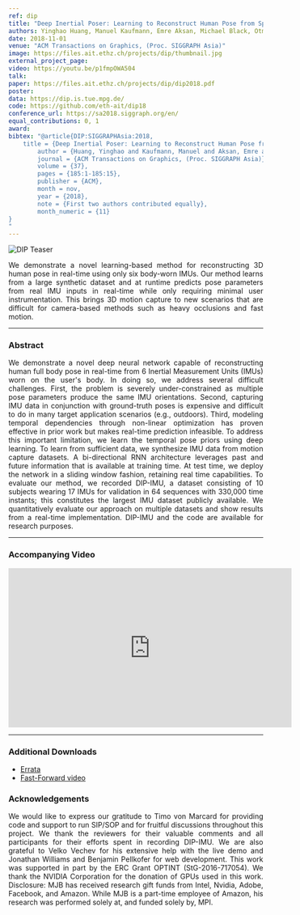 ```yaml
---
ref: dip
title: "Deep Inertial Poser: Learning to Reconstruct Human Pose from Sparse Inertial Measurements in Real Time"
authors: Yinghao Huang, Manuel Kaufmann, Emre Aksan, Michael Black, Otmar Hilliges, Gerard Pons-Moll
date: 2018-11-01
venue: "ACM Transactions on Graphics, (Proc. SIGGRAPH Asia)"
image: https://files.ait.ethz.ch/projects/dip/thumbnail.jpg
external_project_page: 
video: https://youtu.be/p1fmpOWA504
talk: 
paper: https://files.ait.ethz.ch/projects/dip/dip2018.pdf
poster: 
data: https://dip.is.tue.mpg.de/
code: https://github.com/eth-ait/dip18
conference_url: https://sa2018.siggraph.org/en/
equal_contributions: 0, 1
award: 
bibtex: "@article{DIP:SIGGRAPHAsia:2018,
	title = {Deep Inertial Poser: Learning to Reconstruct Human Pose from Sparse Inertial Measurements in Real Time},
    	author = {Huang, Yinghao and Kaufmann, Manuel and Aksan, Emre and Black, Michael J. and Hilliges, Otmar and Pons-Moll, Gerard},
    	journal = {ACM Transactions on Graphics, (Proc. SIGGRAPH Asia)},
    	volume = {37},
    	pages = {185:1-185:15},
    	publisher = {ACM},
    	month = nov,
    	year = {2018},
    	note = {First two authors contributed equally},
    	month_numeric = {11}
}
"
---
```



<img class="fullcol" src="https://files.ait.ethz.ch/projects/dip/teaser.png" alt="DIP Teaser" />

<p align="justify">
    <span class="figurecap">
    We demonstrate a novel learning-based method for reconstructing 3D human pose in real-time using only six body-worn IMUs. Our method learns from a large synthetic dataset and at runtime predicts pose parameters from real IMU inputs in real-time while only requiring minimal user instrumentation. This brings 3D motion capture to new scenarios that are difficult for camera-based methods such as heavy occlusions and fast motion.
    </span>
</p>
<hr />
        


<h3>Abstract</h3>
<p align="justify">
We demonstrate a novel deep neural network capable of reconstructing human full body pose in real-time from 6 Inertial Measurement Units (IMUs) worn on the user's body. In doing so, we address several difficult challenges. First, the problem is severely under-constrained as multiple pose parameters produce the same IMU orientations. Second, capturing IMU data in conjunction with ground-truth poses is expensive and difficult to do in many target application scenarios (e.g., outdoors). Third, modeling temporal dependencies through non-linear optimization has proven effective in prior work but makes real-time prediction infeasible. To address this important limitation, we  learn the temporal pose priors using deep learning. To learn from sufficient data, we synthesize IMU data from motion capture datasets. A bi-directional RNN architecture leverages past and future information that is available at training time. At test time, we deploy the network in a sliding window fashion, retaining real time capabilities. To evaluate our method, we recorded DIP-IMU, a dataset consisting of 10 subjects wearing 17 IMUs for validation in 64 sequences with 330,000 time instants; this constitutes the largest IMU dataset publicly available. We quantitatively evaluate our approach on multiple datasets and show results from a real-time implementation. DIP-IMU and the code are available for research purposes. 
</p>
<hr />



<h3>Accompanying Video</h3>
<div class="video" align="center">
    <iframe width="560" height="315" src="https://www.youtube.com/embed/p1fmpOWA504" frameborder="0" allow="autoplay; encrypted-media" allowfullscreen></iframe>
</div>
<hr />



<h3>Additional Downloads</h3>
<ul class="linklist">
    <li class="a-pdf"><a target="_blank" title="PDF" href="https://files.ait.ethz.ch/projects/dip/dip18_errata.pdf">Errata</a></li>
    <li class="a-cod"> <a class="a-text-ext" href="https://youtu.be/SoJcZc6AvB4" title="Fast-Forward Video">Fast-Forward video</a></li>
</ul>



<h3>Acknowledgements</h3>
<p align="justify">
We would like to express our gratitude to Timo von Marcard for providing code and support to run SIP/SOP and for fruitful discussions throughout this project. We thank the reviewers for their valuable comments and all participants for their efforts spent in recording DIP-IMU. We are also grateful to Velko Vechev for his extensive help with the live demo and Jonathan Williams and Benjamin Pellkofer for web development. This work was supported in part by the ERC Grant OPTINT (StG-2016-717054). We thank the NVIDIA Corporation for the donation of GPUs used in this work. Disclosure: MJB has received research gift funds from Intel, Nvidia, Adobe, Facebook, and Amazon.  While MJB is a part-time employee of Amazon, his research was performed solely at, and funded solely by, MPI.
</p>